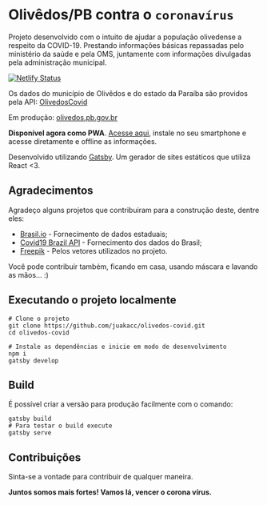 # Olivêdos/PB contra o `coronavírus`

Projeto desenvolvido com o intuito de ajudar a população olivedense a respeito da COVID-19. Prestando informações básicas repassadas pelo ministério da saúde e pela OMS, juntamente com informações divulgadas pela administração municipal.

[![Netlify Status](https://api.netlify.com/api/v1/badges/b90a51b0-ab38-4bc5-9c82-8f66eafabdf5/deploy-status)](https://app.netlify.com/sites/olivedos-covid/deploys)

Os dados do município de Olivêdos e do estado da Paraíba são providos pela API: [OlivedosCovid](http://www.olivedos-covid.kinghost.net/)

Em produção: [olivedos.pb.gov.br](http://olivedos.pb.gov.br/covid19)

**Disponível agora como PWA**. [Acesse aqui](https://olivedos-covid.netlify.app), instale no seu smartphone e acesse diretamente e offline as informações.

Desenvolvido utilizando [Gatsby](https://www.gatsbyjs.org). Um gerador de sites estáticos que utiliza React <3.

## Agradecimentos

Agradeço alguns projetos que contribuiram para a construção deste, dentre eles:

- [Brasil.io](https://brasil.io/dataset/covid19/caso_full/) - Fornecimento de dados estaduais;
- [Covid19 Brazil API](https://covid19-brazil-api-docs.now.sh/) - Fornecimento dos dados do Brasil;
- [Freepik](http://www.freepik.com) - Pelos vetores utilizados no projeto.

Você pode contribuir também, ficando em casa, usando máscara e lavando as mãos... :)

## Executando o projeto localmente

```shell
# Clone o projeto
git clone https://github.com/juakacc/olivedos-covid.git
cd olivedos-covid
```

```shell
# Instale as dependências e inicie em modo de desenvolvimento
npm i
gatsby develop
```

## Build

É possível criar a versão para produção facilmente com o comando:

```shell
gatsby build
# Para testar o build execute
gatsby serve
```

## Contribuições

Sinta-se a vontade para contribuir de qualquer maneira.

**Juntos somos mais fortes! Vamos lá, vencer o corona vírus.**
